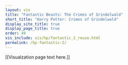 ```yaml
---
layout: vis
title: "Fantastic Beasts: The Crimes of Grindelwald"
short_title: "Harry Potter: Crimes of Grindelwald"
display_site_title: true
display_page_title: true
order: 49
vis_include: vis/hp/fantastic_2_reuse.html
permalink: /hp-fantastic-2/
---
```


[[Visualzation page text here.]]
